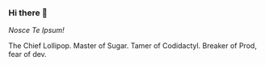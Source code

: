### Hi there 👋

*Nosce Te Ipsum!*

The Chief Lollipop.
Master of Sugar.
Tamer of Codidactyl.
Breaker of Prod, fear of dev.
